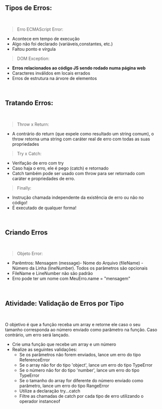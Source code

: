 ## Tipos de Erros:
<br>

> Erro ECMAScript Error:
- Acontece em tempo de execução
- Algo não foi declarado (variáveis,constantes, etc.)
- Faltou ponto e vírgula

> DOM Exception:
- **Erros relacionados ao código JS sendo rodado numa página web**
- Caracteres inválidos em locais errados
- Erros de estrutura na árvore de elementos

<br>

## Tratando Erros:
<br>

> Throw x Return:
- A contrário do return (que expele como resultado um string comum), o throw retorna uma string com caráter real de erro com todas as suas propriedades

> Try x Catch:
- Verifação de erro com try
- Caso haja o erro, ele é pego (catch) e retornado
- Catch também pode ser usado com throw para ser retornado com caráter e propriedades de erro.

> Finally:
- Instrução chamada independente da existência de erro ou não no código!
- É executado de qualquer forma!

<br>

## Criando Erros
<br>

> Objeto Error:
- Parêmtros: Mensagem (message)- Nome do Arquivo (fileName) - Número da Linha (lineNumber). Todos os parâmetros são opcionais
- FileName e LineNumber não são padrão
-  Erro pode ter um nome com MeuErro.name = "mensagem"

<br>

## Atividade: Validação de Erros por Tipo
<br>

O objetivo é que a função receba um array e retorne ele caso o seu tamanho corresponda ao número enviado como parâmetro na função. Caso contrário, um erro será lançado.

- Crie uma função que recebe um array e um número
- Realize as seguintes validações:
  - Se os parâmetros não forem enviados, lance um erro do tipo ReferenceError
  - Se o array não for do tipo 'object', lance um erro do tipo TypeError 
  - Se o número não for do tipo 'number', lance um erro do tipo TypeError
  - Se o tamanho do array for diferente do número enviado como parâmetro, lance um erro do tipo RangeError
  - Utilize a declaração try...catch
  - Filtre as chamadas de catch por cada tipo de erro utilizando o operador instanceof